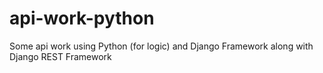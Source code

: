 # api-work-python
Some api work using Python (for logic) and Django Framework along with Django REST Framework
